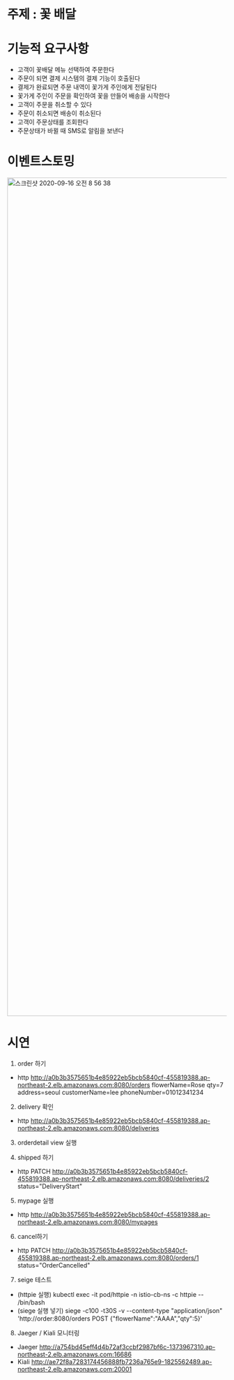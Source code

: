 # 주제 : 꽃 배달 

# 기능적 요구사항
- 고객이 꽃배달 메뉴 선택하여 주문한다
- 주문이 되면 결제 시스템의 결제 기능이 호출된다
- 결제가 완료되면 주문 내역이 꽃가게 주인에게 전달된다
- 꽃가게 주인이 주문을 확인하여 꽃을 만들어 배송을 시작한다
- 고객이 주문을 취소할 수 있다
- 주문이 취소되면 배송이 취소된다
- 고객이 주문상태를 조회한다
- 주문상태가 바뀔 때 SMS로 알림을 보낸다

# 이벤트스토밍
<img width="1920" alt="스크린샷 2020-09-16 오전 8 56 38" src="https://user-images.githubusercontent.com/29944530/93278534-ee013880-f7ff-11ea-8787-86510a5ddacc.png">

# 시연
1. order 하기
- http http://a0b3b3575651b4e85922eb5bcb5840cf-455819388.ap-northeast-2.elb.amazonaws.com:8080/orders flowerName=Rose qty=7 address=seoul customerName=lee phoneNumber=01012341234

2. delivery 확인
- http http://a0b3b3575651b4e85922eb5bcb5840cf-455819388.ap-northeast-2.elb.amazonaws.com:8080/deliveries

3. orderdetail view 실행

4. shipped 하기
- http PATCH http://a0b3b3575651b4e85922eb5bcb5840cf-455819388.ap-northeast-2.elb.amazonaws.com:8080/deliveries/2 status="DeliveryStart"

5. mypage 실행
- http http://a0b3b3575651b4e85922eb5bcb5840cf-455819388.ap-northeast-2.elb.amazonaws.com:8080/mypages

6. cancel하기
- http PATCH http://a0b3b3575651b4e85922eb5bcb5840cf-455819388.ap-northeast-2.elb.amazonaws.com:8080/orders/1 status="OrderCancelled"


7. seige 테스트
- (httpie 실행) kubectl exec -it pod/httpie -n istio-cb-ns -c httpie -- /bin/bash
- (siege 실행 넣기) siege -c100 -t30S -v --content-type "application/json" 'http://order:8080/orders POST {"flowerName":"AAAA","qty":5}'

8. Jaeger / Kiali 모니터링 
- Jaeger
http://a754bd45eff4d4b72af3ccbf2987bf6c-1373967310.ap-northeast-2.elb.amazonaws.com:16686
- Kiali
http://ae72f8a7283174456888fb7236a765e9-1825562489.ap-northeast-2.elb.amazonaws.com:20001

